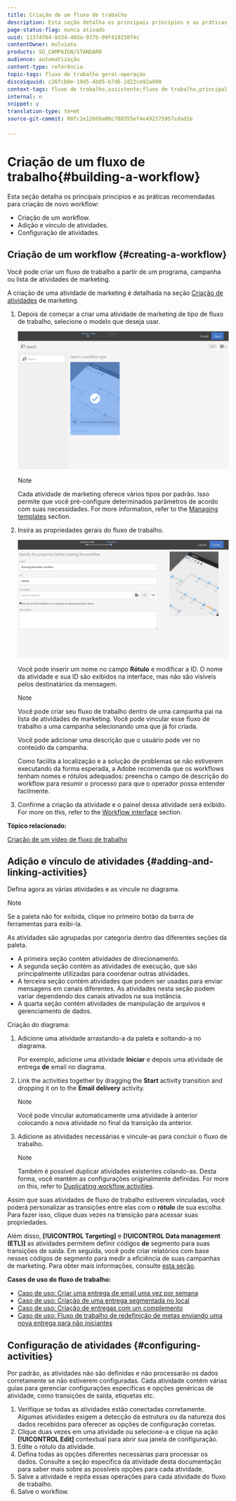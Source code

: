 ```yaml
---
title: Criação de um fluxo de trabalho
description: Esta seção detalha os principais princípios e as práticas recomendadas para criação de novo workflow.
page-status-flag: nunca ativado
uuid: 11374f64-8d34-40da-937b-09f419250f4c
contentOwner: molviato
products: SG_CAMPAIGN/STANDARD
audience: automatização
content-type: referência
topic-tags: fluxo de trabalho geral-operação
discoiquuid: c26fcb0e-19d5-4bd5-b7d6-2d22ce92ad90
context-tags: fluxo de trabalho,assistente;fluxo de trabalho,principal
internal: n
snippet: y
translation-type: tm+mt
source-git-commit: 00fc2e12669a00c788355ef4e492375957cdad2e

---
```



# Criação de um fluxo de trabalho{#building-a-workflow}

Esta seção detalha os principais princípios e as práticas recomendadas para criação de novo workflow:

* Criação de um workflow.
* Adição e vínculo de atividades.
* Configuração de atividades.

## Criação de um workflow {#creating-a-workflow}

Você pode criar um fluxo de trabalho a partir de um programa, campanha ou lista de atividades de marketing.

A criação de uma atividade de marketing é detalhada na seção [Criação de atividades](../../start/using/marketing-activities.md#creating-a-marketing-activity) de marketing.

1. Depois de começar a criar uma atividade de marketing de tipo de fluxo de trabalho, selecione o modelo que deseja usar.

   ![](assets/workflow_creation_1.png)

   >[!NOTE]
   >
   >Cada atividade de marketing oferece vários tipos por padrão. Isso permite que você pré-configure determinados parâmetros de acordo com suas necessidades. For more information, refer to the [Managing templates](../../start/using/marketing-activity-templates.md) section.

1. Insira as propriedades gerais do fluxo de trabalho.

   ![](assets/workflow_creation_2.png)

   Você pode inserir um nome no campo **Rótulo** e modificar a ID. O nome da atividade e sua ID são exibidos na interface, mas não são visíveis pelos destinatários da mensagem.

   >[!NOTE]
   >
   >Você pode criar seu fluxo de trabalho dentro de uma campanha pai na lista de atividades de marketing. Você pode vincular esse fluxo de trabalho a uma campanha selecionando uma que já foi criada.

   Você pode adicionar uma descrição que o usuário pode ver no conteúdo da campanha.

   Como facilita a localização e a solução de problemas se não estiverem executando da forma esperada, a Adobe recomenda que os workflows tenham nomes e rótulos adequados: preencha o campo de descrição do workflow para resumir o processo para que o operador possa entender facilmente.

1. Confirme a criação da atividade e o painel dessa atividade será exibido. For more on this, refer to the [Workflow interface](../../automating/using/workflow-interface.md) section.

**Tópico relacionado:**

[Criação de um vídeo de fluxo de trabalho](https://helpx.adobe.com/campaign/kt/acs/using/acs-create-workflow-feature-video-use.html)

## Adição e vínculo de atividades {#adding-and-linking-activities}

Defina agora as várias atividades e as vincule no diagrama.

>[!NOTE]
>
>Se a paleta não for exibida, clique no primeiro botão da barra de ferramentas para exibi-la.

As atividades são agrupadas por categoria dentro das diferentes seções da paleta.

* A primeira seção contém atividades de direcionamento.
* A segunda seção contém as atividades de execução, que são principalmente utilizadas para coordenar outras atividades.
* A terceira seção contém atividades que podem ser usadas para enviar mensagens em canais diferentes. As atividades nesta seção podem variar dependendo dos canais ativados na sua instância.
* A quarta seção contém atividades de manipulação de arquivos e gerenciamento de dados.

Criação do diagrama:

1. Adicione uma atividade arrastando-a da paleta e soltando-a no diagrama.

   Por exemplo, adicione uma atividade **Iniciar** e depois uma atividade de entrega **de** email no diagrama.

1. Link the activities together by dragging the **Start** activity transition and dropping it on to the **Email delivery** activity.

   >[!NOTE]
   >
   >Você pode vincular automaticamente uma atividade à anterior colocando a nova atividade no final da transição da anterior.

1. Adicione as atividades necessárias e vincule-as para concluir o fluxo de trabalho.

   >[!NOTE]
   >
   >Também é possível duplicar atividades existentes colando-as. Desta forma, você mantém as configurações originalmente definidas. For more on this, refer to [Duplicating workflow activities](../../automating/using/workflow-interface.md#duplicating-workflow-activities).

Assim que suas atividades de fluxo de trabalho estiverem vinculadas, você poderá personalizar as transições entre elas com o **rótulo** de sua escolha. Para fazer isso, clique duas vezes na transição para acessar suas propriedades.

Além disso, **[!UICONTROL Targeting]** e **[!UICONTROL Data management (ETL)]** as atividades permitem definir códigos **de** segmento para suas transições de saída. Em seguida, você pode criar relatórios com base nesses códigos de segmento para medir a eficiência de suas campanhas de marketing. Para obter mais informações, consulte [esta seção](../../reporting/using/creating-a-report-workflow-segment.md).

**Casos de uso do fluxo de trabalho:**

* [Caso de uso: Criar uma entrega de email uma vez por semana](../../automating/using/workflow-weekly-offer.md)
* [Caso de uso: Criação de uma entrega segmentada no local](../../automating/using/workflow-segmentation-location.md)
* [Caso de uso: Criação de entregas com um complemento](../../automating/using/workflow-created-query-with-complement.md)
* [Caso de uso: Fluxo de trabalho de redefinição de metas enviando uma nova entrega para não iniciantes](../../automating/using/workflow-cross-channel-retargeting.md)

## Configuração de atividades {#configuring-activities}

Por padrão, as atividades não são definidas e não processarão os dados corretamente se não estiverem configuradas. Cada atividade contém várias guias para gerenciar configurações específicas e opções genéricas de atividade, como transições de saída, etiquetas etc.

1. Verifique se todas as atividades estão conectadas corretamente. Algumas atividades exigem a detecção da estrutura ou da natureza dos dados recebidos para oferecer as opções de configuração corretas.
1. Clique duas vezes em uma atividade ou selecione-a e clique na ação **[!UICONTROL Edit]** contextual para abrir sua janela de configuração.
1. Edite o rótulo da atividade.
1. Defina todas as opções diferentes necessárias para processar os dados. Consulte a seção específica da atividade desta documentação para saber mais sobre as possíveis opções para cada atividade.
1. Salve a atividade e repita essas operações para cada atividade do fluxo de trabalho.
1. Salve o workflow.
